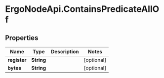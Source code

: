 # ErgoNodeApi.ContainsPredicateAllOf

## Properties

Name | Type | Description | Notes
------------ | ------------- | ------------- | -------------
**register** | **String** |  | [optional] 
**bytes** | **String** |  | [optional] 


